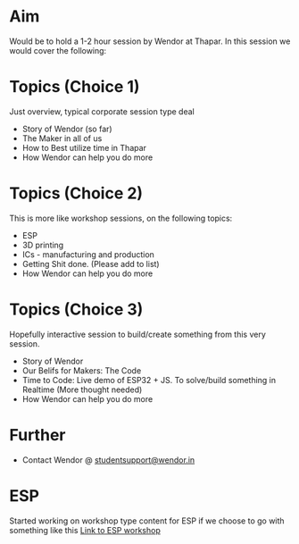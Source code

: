# Aim
Would be to hold a 1-2 hour session by Wendor at Thapar.
In this session we would cover the following:

# Topics (Choice 1)
Just overview, typical corporate session type deal
* Story of Wendor (so far)
* The Maker in all of us
* How to Best utilize time in Thapar
* How Wendor can help you do more


# Topics (Choice 2) 
This is more like workshop sessions, on the following topics:
* ESP 
* 3D printing
* ICs - manufacturing and production
* Getting Shit done. (Please add to list)
* How Wendor can help you do more

# Topics (Choice 3)
Hopefully interactive session to build/create something from this very session.
* Story of Wendor
* Our Belifs for Makers: The Code
* Time to Code: Live demo of ESP32 + JS. To solve/build something in Realtime  (More thought needed)
* How Wendor can help you do more

# Further
* Contact Wendor @ studentsupport@wendor.in

# ESP
Started working on workshop type content for ESP if we choose to go with something like this
[Link to ESP workshop](https://karx.github.io/ESP)